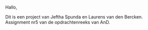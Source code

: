 Hallo,

Dit is een project van Jeftha Spunda en Laurens van den Bercken. Assignment nr5 van de opdrachtenreeks van AnD.
